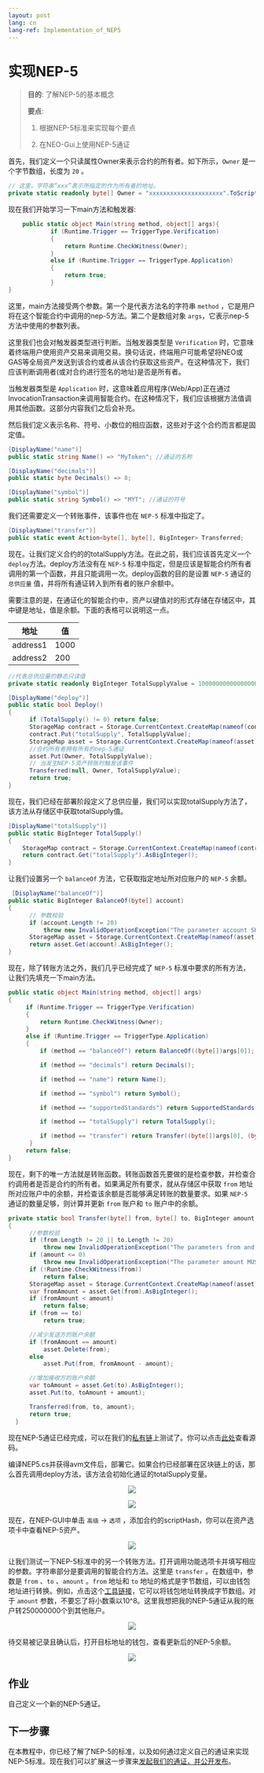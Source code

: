 ```yaml
---
layout: post
lang: cn
lang-ref: Implementation_of_NEP5
---
```


# 实现NEP-5


>
> **目的**:  了解NEP-5的基本概念
>
> **要点**:
>
> 1. 根据NEP-5标准来实现每个要点
>
> 2. 在NEO-Gui上使用NEP-5通证
>

首先，我们定义一个只读属性Owner来表示合约的所有者。如下所示，`Owner` 是一个字节数组，长度为 `20` 。

```csharp
// 这里，字符串“xxx”表示所指定的作为所有者的地址。
private static readonly byte[] Owner = "xxxxxxxxxxxxxxxxxxxxx".ToScriptHash(); //所有者地址
```

现在我们开始学习一下main方法和触发器:

```csharp
    public static object Main(string method, object[] args){
            if (Runtime.Trigger == TriggerType.Verification)
            {
                return Runtime.CheckWitness(Owner);
            }
            else if (Runtime.Trigger == TriggerType.Application)
            {
	            return true;
            }
}
```
这里，main方法接受两个参数。第一个是代表方法名的字符串 `method` ，它是用户将在这个智能合约中调用的nep-5方法。第二个是数组对象 `args`，它表示nep-5方法中使用的参数列表。

这里我们也会对触发器类型进行判断。当触发器类型是 `Verification` 时，它意味着终端用户使用资产交易来调用交易。换句话说，终端用户可能希望将NEO或GAS等全局资产发送到该合约或者从该合约获取这些资产。在这种情况下，我们应该判断调用者(或对合约进行签名的地址)是否是所有者。

当触发器类型是 `Application` 时，这意味着应用程序(Web/App)正在通过InvocationTransaction来调用智能合约。在这种情况下，我们应该根据方法值调用其他函数。这部分内容我们之后会补充。

然后我们定义表示名称、符号、小数位的相应函数，这些对于这个合约而言都是固定值。

```csharp
[DisplayName("name")]
public static string Name() => "MyToken"; //通证的名称
```

```csharp
[DisplayName("decimals")]
public static byte Decimals() => 8;
```

```csharp
[DisplayName("symbol")]
public static string Symbol() => "MYT"; //通证的符号
```      

我们还需要定义一个转账事件，该事件也在 `NEP-5` 标准中指定了。

```csharp
[DisplayName("transfer")]
public static event Action<byte[], byte[], BigInteger> Transferred;
```

现在。让我们定义合约的的totalSupply方法。在此之前，我们应该首先定义一个 `deploy`方法。deploy方法没有在 `NEP-5` 标准中指定，但是应该是智能合约所有者调用的第一个函数，并且只能调用一次。deploy函数的目的是设置 `NEP-5` 通证的 `总供应量` 值，并将所有通证转入到所有者的账户余额中。

需要注意的是，在通证化的智能合约中，资产以键值对的形式存储在存储区中，其中键是地址，值是余额。下面的表格可以说明这一点。



| 地址 |   值 |
|--|--|
| address1 | 1000 |
| address2 | 200 |





```csharp
//代表总供应量的静态只读值
private static readonly BigInteger TotalSupplyValue = 10000000000000000;
```

```csharp
[DisplayName("deploy")]
public static bool Deploy()
{
      if (TotalSupply() != 0) return false;
      StorageMap contract = Storage.CurrentContext.CreateMap(nameof(contract));
      contract.Put("totalSupply", TotalSupplyValue);
      StorageMap asset = Storage.CurrentContext.CreateMap(nameof(asset));
      //合约所有者拥有所有的nep-5通证
      asset.Put(Owner, TotalSupplyValue);
      // 当发生NEP-5资产转账时触发该事件
      Transferred(null, Owner, TotalSupplyValue);
      return true;
}
```

现在，我们已经在部署阶段定义了总供应量，我们可以实现totalSupply方法了，该方法从存储区中获取totalSupply值。


```csharp
[DisplayName("totalSupply")]
public static BigInteger TotalSupply()
{
    StorageMap contract = Storage.CurrentContext.CreateMap(nameof(contract));
    return contract.Get("totalSupply").AsBigInteger();
}
```

让我们设置另一个 `balanceOf` 方法，它获取指定地址所对应账户的 `NEP-5` 余额。


```csharp
 [DisplayName("balanceOf")]
public static BigInteger BalanceOf(byte[] account)
{
	  // 参数校验
      if (account.Length != 20)
          throw new InvalidOperationException("The parameter account SHOULD be 20-byte addresses.");
      StorageMap asset = Storage.CurrentContext.CreateMap(nameof(asset));
      return asset.Get(account).AsBigInteger();
}
```

现在，除了转账方法之外，我们几乎已经完成了 `NEP-5` 标准中要求的所有方法，让我们先填充一下main方法。

```csharp
public static object Main(string method, object[] args)
{
     if (Runtime.Trigger == TriggerType.Verification)
     {
         return Runtime.CheckWitness(Owner);
     }
     else if (Runtime.Trigger == TriggerType.Application)
     {
	     if (method == "balanceOf") return BalanceOf((byte[])args[0]);

	     if (method == "decimals") return Decimals();

	     if (method == "name") return Name();

	     if (method == "symbol") return Symbol();

	     if (method == "supportedStandards") return SupportedStandards();

	     if (method == "totalSupply") return TotalSupply();

	     if (method == "transfer") return Transfer((byte[])args[0], (byte[])args[1], (BigInteger)args[2]);
	  }
	 return false;
}
```

现在，剩下的唯一方法就是转账函数。转账函数首先要做的是检查参数，并检查合约调用者是否是合约的所有者。如果满足所有要求，就从存储区中获取 `from` 地址所对应账户中的余额，并检查该余额是否能够满足转账的数量要求。如果 `NEP-5` 通证的数量足够，则计算并更新 `from` 账户和 `to` 账户中的余额。

```csharp
private static bool Transfer(byte[] from, byte[] to, BigInteger amount, byte[] callscript)
{
      //参数校验
      if (from.Length != 20 || to.Length != 20)
          throw new InvalidOperationException("The parameters from and to SHOULD be 20-byte addresses.");
      if (amount <= 0)
          throw new InvalidOperationException("The parameter amount MUST be greater than 0.");
      if (!Runtime.CheckWitness(from))
          return false;
      StorageMap asset = Storage.CurrentContext.CreateMap(nameof(asset));
      var fromAmount = asset.Get(from).AsBigInteger();
      if (fromAmount < amount)
          return false;
      if (from == to)
          return true;

      //减少发送方的账户余额
      if (fromAmount == amount)
          asset.Delete(from);
      else
          asset.Put(from, fromAmount - amount);

      //增加接收方的账户余额
      var toAmount = asset.Get(to).AsBigInteger();
      asset.Put(to, toAmount + amount);

      Transferred(from, to, amount);
      return true;
  }
```

现在NEP-5通证已经完成，可以在我们的[私有链](https://github.com/neo-ngd/NEO-Tutorial/blob/steven/smartContract/Development_set_up.md)上测试了。你可以点击[此处](https://github.com/neo-ngd/NEO-Tutorial/blob/steven/smartContract/sourceCode/NEP5.cs)查看源码。

编译NEP5.cs并获得avm文件后，部署它。如果合约已经部署在区块链上的话，那么首先调用deploy方法，该方法会初始化通证的totalSupply变量。

<p align="center">
	<img src="imgs/20190222-153331.png">
</p>
<p align="center">
	<img src="imgs/20190222-1https://peterlinx.github.io/DataTransformationTools/53712.png">
</p>

现在，在NEP-GUI中单击 `高级` -> `选项` ，添加合约的scriptHash，你可以在资产选项卡中查看NEP-5资产。

<p align="center">
	<img src="imgs/20190222-153941.png"/>
</p>

让我们测试一下NEP-5标准中的另一个转账方法。打开调用功能选项卡并填写相应的参数。字符串部分是要调用的智能合约方法。这里是 `transfer` 。在数组中，参数是 `from` 、`to` 、`amount` 。`from` 地址和 `to` 地址的格式是字节数组，可以由钱包地址进行转换。例如，点击这个[工具链接](https://peterlinx.github.io/DataTransformationTools/)，它可以将钱包地址转换成字节数组。对于 `amount` 参数，不要忘了将小数乘以10^8。这里我想把我的NEP-5通证从我的账户转250000000个到其他账户。

<p align="center">
	<img src="imgs/20190222-155235.png"/>
</p>

待交易被记录且确认后，打开目标地址的钱包，查看更新后的NEP-5余额。

<p align="center">
	<img src="imgs/20190222-155608.png">
</p>

## 作业

自己定义一个新的NEP-5通证。

## 下一步骤

在本教程中，你已经了解了NEP-5的标准，以及如何通过定义自己的通证来实现NEP-5标准。现在我们可以扩展这一步骤来[发起我们的通证，并公开发布](Give_an_ITO.md)。
